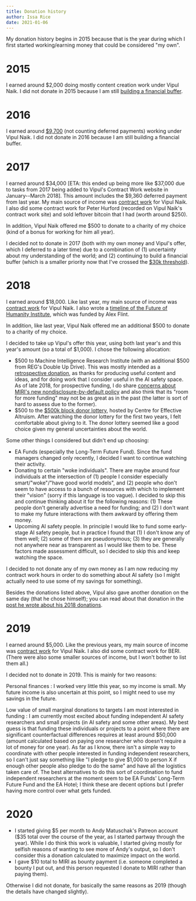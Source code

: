 ```yaml
---
title: Donation history
author: Issa Rice
date: 2021-01-06
---
```


My donation history begins in 2015 because that is the year during which I first started working/earning money that could be considered "my own".

# 2015

I earned around $2,000 doing mostly content creation work under Vipul Naik.
I did not donate in 2015 because I am still [building a financial buffer](https://www.quora.com/What-is-a-good-amount-of-financial-buffer-to-have-for-a-single-male/answer/Vipul-Naik).

# 2016

I earned around [$9,700][cw] (not counting deferred payments) working under
Vipul Naik.
I did not donate in 2016 because I am still building a financial buffer.

# 2017

I earned around \$34,000 [ETA: this ended up being more like \$37,000 due to
tasks from 2017 being added to Vipul's Contract Work website in January--March
2018]. This amount includes the \$9,360 deferred payment from
last year. My main source of income was [contract work][cw] for Vipul Naik. I also
did some contract work for Peter Hurford (recorded on Vipul Naik's contract
work site) and sold leftover bitcoin that I had (worth around $250).

In addition, Vipul Naik offered me $500 to donate to a charity of my choice
(kind of a bonus for working for him all year).

I decided not to donate in 2017 (both with my own money and Vipul's offer,
which I deferred to a later time) due to a combination of (1) uncertainty about
my understanding of the world; and (2) continuing to build a financial buffer
(which is a smaller priority now that I've crossed the [$30k threshold](https://www.quora.com/What-is-a-good-amount-of-financial-buffer-to-have-for-a-single-male/answer/Vipul-Naik)).

# 2018

I earned around $18,000. Like last year, my main source of income was [contract
work][cw] for Vipul Naik. I also wrote a [timeline of the Future of Humanity
Institute](https://timelines.issarice.com/wiki/Timeline_of_Future_of_Humanity_Institute),
which was funded by Alex Flint.

In addition, like last year, Vipul Naik offered me an additional $500 to donate
to a charity of my choice.

I decided to take up Vipul's offer this year, using both last year's and this
year's amount (so a total of $1,000). I chose the following allocation:

- \$500 to Machine Intelligence Research Institute (with an additional $500 from
  REG's Double Up Drive). This was mostly intended as
  a [retrospective
  donation](https://causeprioritization.org/Analogs_in_the_non-profit_world_of_for-profit_ideas),
  as thanks for producing useful content and ideas, and for doing work that I
  consider useful in the AI safety space. As of late 2018, for prospective
  funding, I do share [concerns about MIRI's new nondisclosure-by-default
  policy](https://www.lesswrong.com/posts/a72owS5hz3acBK5xc/2018-ai-alignment-literature-review-and-charity-comparison)
  and also think that its "room for more funding" may not be as great as in the
  past (the latter is sort of hard to assess due to the former).
- \$500 to the [$500k block donor
  lottery](https://app.effectivealtruism.org/lotteries/63715163508813), hosted
  by Centre for Effective Altruism. After watching the donor lottery for the
  first two years, I felt comfortable about giving to it. The donor lottery
  seemed like a good choice given my general uncertainties about the world.

Some other things I considered but didn't end up choosing:

- EA Funds (especially the Long-Term Future Fund). Since the fund managers
  changed only recently, I decided I want to continue watching their activity.
- Donating to certain "woke individuals". There are maybe around four
  individuals at the intersection of (1) people I consider especially
  smart/"woke"/"have good world models", and (2) people who don't seem to have
  access to a bunch of resources with which to implement their "vision" (sorry
  if this language is too vague). I decided to skip this and continue thinking
  about it for the following reasons: (1) These people don't generally
  advertise a need for funding; and (2) I don't want to make my future interactions
  with them awkward by offering them money.
- Upcoming AI safety people. In principle I would like to fund some early-stage
  AI safety people, but in practice I found that (1) I don't know any of them
  well; (2) some of them are pseudonymous; (3) they are generally not anywhere
  near as transparent as I would like them to be. These factors made assessment
  difficult, so I decided to skip this and keep watching the space.

I decided to not donate any of my own money as I am now reducing my contract
work hours in order to do something about AI safety (so I might actually need
to use some of my savings for something).

Besides the donations listed above, Vipul also gave another donation on the
same day (that he chose himself); you can read about that donation in the [post
he wrote about his 2018
donations](https://vipulnaik.com/blog/my-2018-donations/).

# 2019

I earned around $5,000. Like the previous
years, my main source of income was [contract work][cw] for Vipul Naik. I also
did some contract work for BERI. (There were also some smaller sources of
income, but I won't bother to list them all.)

I decided not to donate in 2019. This is mainly for two reasons:

Personal finances
:    I worked very little this year, so my income is small. My
     future income is also uncertain at this point, so I might need to use my
     savings in the future.

Low value of small marginal donations to targets I am most interested in funding
:    I am currently most excited about funding independent AI safety
     researchers and small projects (in AI safety and some other areas). My best
     guess is that funding these individuals or projects to a point where there
     are significant counterfactual differences requires at least around \$50,000
     (amount calculated based on paying one researcher who doesn't require a lot
     of money for one year). As far as I know, there isn't a simple way to
     coordinate with other people interested in funding independent researchers,
     so I can't just say something like "I pledge to give $1,000 to person X if
     enough other people also pledge to do the same" and have all the logistics
     taken care of. The best alternatives to do this sort of coordination to fund
     independent researchers at the moment seem to be EA Funds' Long-Term Future
     Fund and the EA Hotel; I think these are decent options but I prefer having
     more control over what gets funded.

[cw]: https://contractwork.vipulnaik.com/worker.php?worker=Issa+Rice "“Contract work by Issa Rice for Vipul Naik”."

# 2020

- I started giving $5 per month to Andy Matuschak's Patreon account (\$35 total over the course of the year, as I started partway through the year). While I do think this work is valuable, I started giving mostly for selfish reasons of wanting to see more of Andy's output, so I don't consider this a donation calculated to maximize impact on the world.
- I gave \$10 total to MIRI as bounty payment (i.e. someone completed a bounty I put out, and this person requested I donate to MIRI rather than paying them).

Otherwise I did not donate, for basically the same reasons as 2019 (though the details have changed slightly).
